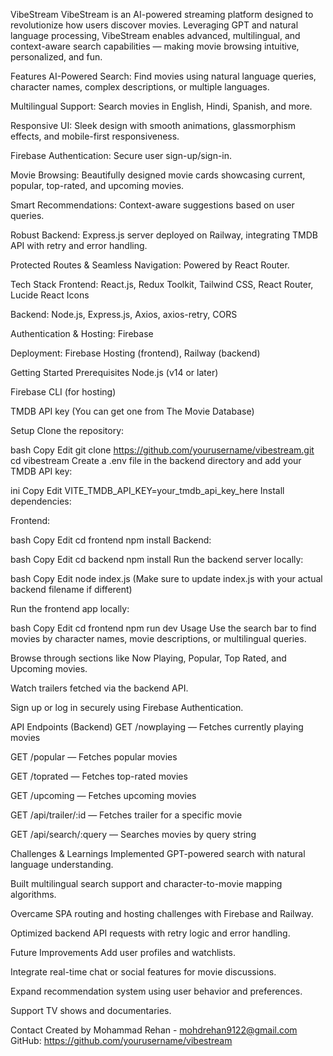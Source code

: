 VibeStream
VibeStream is an AI-powered streaming platform designed to revolutionize how users discover movies. Leveraging GPT and natural language processing, VibeStream enables advanced, multilingual, and context-aware search capabilities — making movie browsing intuitive, personalized, and fun.

Features
AI-Powered Search: Find movies using natural language queries, character names, complex descriptions, or multiple languages.

Multilingual Support: Search movies in English, Hindi, Spanish, and more.

Responsive UI: Sleek design with smooth animations, glassmorphism effects, and mobile-first responsiveness.

Firebase Authentication: Secure user sign-up/sign-in.

Movie Browsing: Beautifully designed movie cards showcasing current, popular, top-rated, and upcoming movies.

Smart Recommendations: Context-aware suggestions based on user queries.

Robust Backend: Express.js server deployed on Railway, integrating TMDB API with retry and error handling.

Protected Routes & Seamless Navigation: Powered by React Router.

Tech Stack
Frontend: React.js, Redux Toolkit, Tailwind CSS, React Router, Lucide React Icons

Backend: Node.js, Express.js, Axios, axios-retry, CORS

Authentication & Hosting: Firebase

Deployment: Firebase Hosting (frontend), Railway (backend)

Getting Started
Prerequisites
Node.js (v14 or later)

Firebase CLI (for hosting)

TMDB API key (You can get one from The Movie Database)

Setup
Clone the repository:

bash
Copy
Edit
git clone https://github.com/yourusername/vibestream.git
cd vibestream
Create a .env file in the backend directory and add your TMDB API key:

ini
Copy
Edit
VITE_TMDB_API_KEY=your_tmdb_api_key_here
Install dependencies:

Frontend:

bash
Copy
Edit
cd frontend
npm install
Backend:

bash
Copy
Edit
cd backend
npm install
Run the backend server locally:

bash
Copy
Edit
node index.js
(Make sure to update index.js with your actual backend filename if different)

Run the frontend app locally:

bash
Copy
Edit
cd frontend
npm run dev
Usage
Use the search bar to find movies by character names, movie descriptions, or multilingual queries.

Browse through sections like Now Playing, Popular, Top Rated, and Upcoming movies.

Watch trailers fetched via the backend API.

Sign up or log in securely using Firebase Authentication.

API Endpoints (Backend)
GET /nowplaying — Fetches currently playing movies

GET /popular — Fetches popular movies

GET /toprated — Fetches top-rated movies

GET /upcoming — Fetches upcoming movies

GET /api/trailer/:id — Fetches trailer for a specific movie

GET /api/search/:query — Searches movies by query string


Challenges & Learnings
Implemented GPT-powered search with natural language understanding.

Built multilingual search support and character-to-movie mapping algorithms.

Overcame SPA routing and hosting challenges with Firebase and Railway.

Optimized backend API requests with retry logic and error handling.

Future Improvements
Add user profiles and watchlists.

Integrate real-time chat or social features for movie discussions.

Expand recommendation system using user behavior and preferences.

Support TV shows and documentaries.


Contact
Created by Mohammad Rehan - mohdrehan9122@gmail.com
GitHub: https://github.com/yourusername/vibestream
